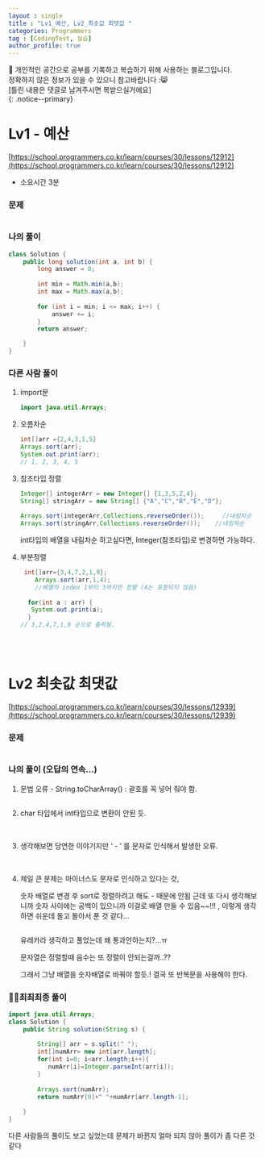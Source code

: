 ```yaml
---
layout : single
title : "Lv1_예산, Lv2_최솟값 최댓값 "
categories: Programmers
tag : [CodingTest, 실습]
author_profile: true
---
```


📌 개인적인 공간으로 공부를 기록하고 복습하기 위해 사용하는 블로그입니다. <br>
정확하지 않은 정보가 있을 수 있으니 참고바랍니다 :😸 <br>
[틀린 내용은 댓글로 남겨주시면 복받으실거에요]  
{: .notice--primary}


# Lv1 - 예산

[https://school.programmers.co.kr/learn/courses/30/lessons/12912](https://school.programmers.co.kr/learn/courses/30/lessons/12912)

- 소요시간 3분

### 문제

<img src=""/>

### 나의 풀이

```java
class Solution {
    public long solution(int a, int b) {
        long answer = 0;
        
        int min = Math.min(a,b);
        int max = Math.max(a,b);
        
        for (int i = min; i <= max; i++) {
            answer += i;
        }
        return answer;

    }
}
```

### 다른 사람 풀이

1. import문
    
    ```java
    import java.util.Arrays;
    ```
    
2. 오름차순
    
    ```java
    int[]arr ={2,4,3,1,5}
    Arrays.sort(arr);
    System.out.print(arr);
    // 1, 2, 3, 4, 5
    ```
    
3. 참조타입 정렬
    
    ```java
    Integer[] integerArr = new Integer[] {1,3,5,2,4};                          
    String[] stringArr = new String[] {"A","C","B","E","D"};       
         
    Arrays.sort(integerArr,Collections.reverseOrder());     //내림차순
    Arrays.sort(stringArr,Collections.reverseOrder());    //내림차순
    ```
    
    int타입의 배열을 내림차순 하고싶다면, Integer(참조타입)로 변경하면 가능하다.
    
4. 부분정렬
    
    ```java
     int[]arr={3,4,7,2,1,9};
    	Arrays.sort(arr,1,4);
    	//배열의 index 1부터 3까지만 정렬 (4는 포함되지 않음)
    	
      for(int a : arr) {
       System.out.print(a);
      }
    // 3,2,4,7,1,9 순으로 출력됨.
    
    ```

<br/>
<br/>

# Lv2 최솟값 최댓값

[https://school.programmers.co.kr/learn/courses/30/lessons/12939](https://school.programmers.co.kr/learn/courses/30/lessons/12939)

### 문제

<img src=""/>


### 나의 풀이 (오답의 연속…)

1. 문법 오류 - String.toCharArray() : 괄호를 꼭 넣어 줘야 함.
    
    <img src=""/>
    
2. char 타입에서 int타입으로 변환이 안된 듯.
    
    <img src=""/>
    
    <img src=""/>
    
3. 생각해보면 당연한 이야기지만 ‘ - ’ 를 문자로 인식해서 발생한 오류.
    
    <img src=""/>
    
    <img src=""/>
    
4. 제일 큰 문제는 마이너스도 문자로 인식하고 있다는 것,
    
    숫자 배열로 변경 후 sort로 정렬하려고 해도 - 때문에 안됨 근데 또 다시 생각해보니까 숫자 사이에는 공백이 있으니까 이걸로 배열 만들 수 있음~~!!! , 이렇게 생각하면 쉬운데 돌고 돌아서 푼 것 같다…
    
    <img src=""/>
    
    유레카라 생각하고 풀었는데 왜 통과안하는지?…ㅠ
    
    문자열은 정렬할때 음수는 또 정렬이 안되는걸까..?? 
    
    그래서 그냥 배열을 숫자배열로 바꿔야 할듯.! 결국 또 반복문을 사용해야 한다.
    

### 👏🏻최최최종 풀이

```java
import java.util.Arrays;
class Solution {
    public String solution(String s) {
                    
        String[] arr = s.split(" ");
        int[]numArr= new int[arr.length];
        for(int i=0; i<arr.length;i++){
           numArr[i]=Integer.parseInt(arr[i]);
        }
                     
        Arrays.sort(numArr);
        return numArr[0]+" "+numArr[arr.length-1];
    
    }
}
```

다른 사람들의 풀이도 보고 싶었는데 문제가 바뀐지 얼마 되지 않아 풀이가 좀 다른 것 같다